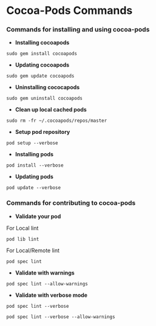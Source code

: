 # Cocoa-Pods Commands

### Commands for installing and using cocoa-pods

- **Installing cocoapods**

```
sudo gem install cocoapods
```

- **Updating cocoapods**

```
sudo gem update cocoapods
```

- **Uninstalling cococapods**

```
sudo gem uninstall cocoapods
```

- **Clean up local cached pods**

```
sudo rm -fr ~/.cocoapods/repos/master
```

- **Setup pod repository**

```
pod setup --verbose
```

- **Installing pods**

```
pod install --verbose
```

- **Updating pods**

```
pod update --verbose
```

### Commands for contributing to cocoa-pods

- **Validate your pod**

For Local lint

```
pod lib lint
```

For Local/Remote lint

```
pod spec lint
```

- **Validate with warnings**

```
pod spec lint --allow-warnings
```

- **Validate with verbose mode**

```
pod spec lint --verbose
```

```
pod spec lint --verbose --allow-warnings
```